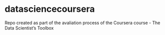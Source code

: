datasciencecoursera
===================

Repo created as part of the avaliation process of the Coursera course - The Data Scientist’s Toolbox
